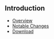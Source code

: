 ## Introduction

* [Overview](/sentry2/introduction)
* [Notable Changes](/sentry2/introduction/notable-changes)
* [Download](/sentry2/introduction/download)
